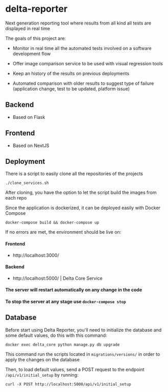 # delta-reporter

Next generation reporting tool where results from all kind all tests are displayed in real time

The goals of this project are:
- Monitor in real time all the automated tests involved on a software development flow

- Offer image comparison service to be used with visual regression tools

- Keep an history of the results on previous deployments

- Automated comparison with older results to suggest type of failure (application change, test to be updated, platform issue)

## Backend

- Based on Flask

## Frontend

- Based on NextJS

## Deployment

There is a script to easily clone all the repositories of the projects

`./clone_services.sh`

After cloning, you have the option to let the script build the images from each repo

Since the application is dockerized, it can be deployed easily with Docker Compose

`docker-compose build && docker-compose up`

If no errors are met, the environment should be live on:

#### Frontend

- http://localhost:3000/

#### Backend

- http://localhost:5000/ | Delta Core Service

#### The server will restart automatically on any change in the code

#### To stop the server at any stage use `docker-compose stop`

## Database

Before start using Delta Reporter, you'll need to initialize the database and some default values, do this with this command:

`docker exec delta_core python manage.py db upgrade`

 This command run the scripts located in `migrations/versions/` in order to apply the changes on the database

 Then, to load default values, send a POST request to the endpoint `/api/v1/initial_setup` by running:

 `curl -X POST http://localhost:5000/api/v1/initial_setup`
